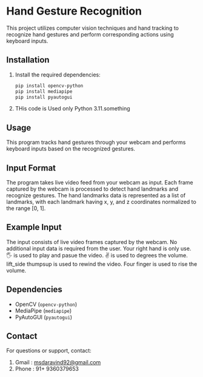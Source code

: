 # Hand Gesture Recognition

This project utilizes computer vision techniques and hand tracking to recognize hand gestures and perform corresponding actions using keyboard inputs.

## Installation

1. Install the required dependencies:
   ```bash
   pip install opencv-python
   pip install mediapipe
   pip install pyautogui
   
2. THis code is Used only Python 3.11.something   

## Usage

This program tracks hand gestures through your webcam and performs keyboard inputs based on the recognized gestures.

## Input Format

The program takes live video feed from your webcam as input. Each frame captured by the webcam is processed to detect hand landmarks and recognize gestures. The hand landmarks data is represented as a list of landmarks, with each landmark having x, y, and z coordinates normalized to the range [0, 1].

## Example Input

The input consists of live video frames captured by the webcam. No additional input data is required from the user. Your right hand is only use. :raised_hand_with_fingers_splayed: is used to play and pasue the video. :v: is used to degrees the volume. lift_side thumpsup  is used to rewind the video. Four finger is used to rise the volume. 

## Dependencies

- OpenCV (`opencv-python`)
- MediaPipe (`mediapipe`)
- PyAutoGUI (`pyautogui`)

## Contact

For questions or support, 
contact: 
1. Gmail : msdaravind92@gmail.com
2. Phone : 91+ 9360379653

